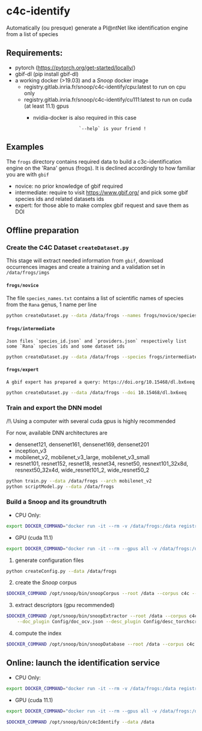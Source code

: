# c4c-identify

Automatically (ou presque) generate a Pl@ntNet like identification engine from a list of species

## Requirements:
* pytorch (https://pytorch.org/get-started/locally/)
* gbif-dl (pip install gbif-dl)
* a working docker (>19.03) and a _Snoop_ docker image
    * registry.gitlab.inria.fr/snoop/c4c-identify/cpu:latest to run on cpu only
    * registry.gitlab.inria.fr/snoop/c4c-identify/cu111:latest to run on cuda (at least 11.1) gpus 
        * nvidia-docker is also required in this case

                               `--help` is your friend !

## Examples
   The `frogs` directory contains required data to build a c3c-identification engine on the 'Rana' genus (frogs).
   It is declined accordingly to how familiar you are with `gbif`
   * novice: no prior knowledge of gbif required
   * intermediate: require to visit https://www.gbif.org/ and pick some gbif species ids and related datasets ids
   * expert: for those able to make complex gbif request and save them as DOI 

## Offline preparation

### Create the C4C Dataset `createDataset.py`
   This stage will extract needed information from `gbif`, download occurrences images and create a training and a validation set in `/data/frogs/imgs`

#### `frogs/novice`
   The file `species_names.txt` contains a list of scientific names of species from the `Rana` genus, 1 name per line
```bash
python createDataset.py --data /data/frogs --names frogs/novice/species_names.txt --number 500
```

#### `frogs/intermediate`
    Json files `species_id.json` and `providers.json` respectively list some `Rana` species ids and some dataset ids
```bash
python createDataset.py --data /data/frogs --species frogs/intermediate/species_id.json --providers frogs/intermediate/providers.json --number 500
```

#### `frogs/expert`
    A gbif expert has prepared a query: https://doi.org/10.15468/dl.bx6xeq
```bash
python createDataset.py --data /data/frogs --doi 10.15468/dl.bx6xeq
```

### Train and export the DNN model

/!\ Using a computer with several cuda gpus is highly recommended 

For now, available DNN architectures are
* densenet121, densenet161, densenet169, densenet201
* inception_v3
* mobilenet_v2, mobilenet_v3_large, mobilenet_v3_small
* resnet101, resnet152, resnet18, resnet34, resnet50, resnext101_32x8d, resnext50_32x4d, wide_resnet101_2, wide_resnet50_2

```bash
python train.py --data /data/frogs --arch mobilenet_v2
python scriptModel.py --data /data/frogs
```

### Build a Snoop and its groundtruth

* CPU Only:
```bash
export DOCKER_COMMAND="docker run -it --rm -v /data/frogs:/data registry.gitlab.inria.fr/snoop/c4c-identify/cpu:latest"
```
* GPU (cuda 11.1)
```bash
export DOCKER_COMMAND="docker run -it --rm --gpus all -v /data/frogs:/data registry.gitlab.inria.fr/snoop/c4c-identify/cu111:latest"
```


1. generate configuration files
```bash
python createConfig.py --data /data/frogs
```

2. create the _Snoop_ corpus
```bash
$DOCKER_COMMAND /opt/snoop/bin/snoopCorpus --root /data --corpus c4c --recurse --input img
```

3. extract descriptors (gpu recommended)
```bash
$DOCKER_COMMAND /opt/snoop/bin/snoopExtractor --root /data --corpus c4c --feature Feature \
    --doc_plugin Config/doc_ocv.json --desc_plugin Config/desc_torchscript.json --min_num_desc 1 --nb_lot_per_thread 100 --nb_threads 10
```
4. compute the index

```bash
$DOCKER_COMMAND /opt/snoop/bin/snoopDatabase --root /data --corpus c4c --feature Feature --database Index --db_plugin Config/db_pmh.json
```

## Online: launch the identification service

* CPU Only:
```bash
export DOCKER_COMMAND="docker run -it --rm -v /data/frogs:/data registry.gitlab.inria.fr/snoop/c4c-identify/cpu:latest"
```
* GPU (cuda 11.1)
```bash
export DOCKER_COMMAND="docker run -it --rm --gpus all -v /data/frogs:/data registry.gitlab.inria.fr/snoop/c4c-identify/cu111:latest"
```

```bash
$DOCKER_COMMAND /opt/snoop/bin/c4cIdentify --data /data
```
